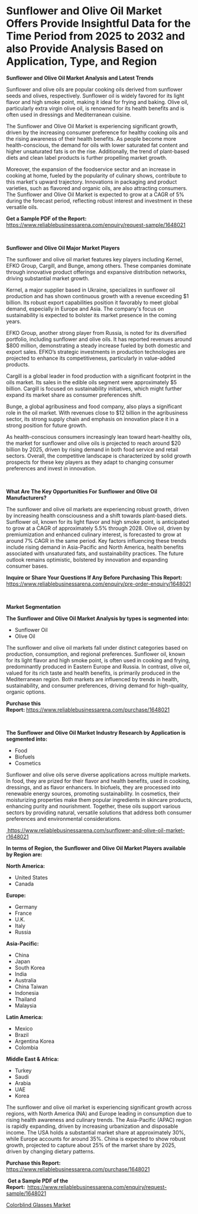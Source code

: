 <p><h1>Sunflower and Olive Oil Market Offers Provide Insightful Data for the Time Period from 2025 to 2032 and also Provide Analysis Based on Application, Type, and Region</h1></p><p><strong>Sunflower and Olive Oil Market Analysis and Latest Trends</strong></p>
<p><p>Sunflower and olive oils are popular cooking oils derived from sunflower seeds and olives, respectively. Sunflower oil is widely favored for its light flavor and high smoke point, making it ideal for frying and baking. Olive oil, particularly extra virgin olive oil, is renowned for its health benefits and is often used in dressings and Mediterranean cuisine. </p><p>The Sunflower and Olive Oil Market is experiencing significant growth, driven by the increasing consumer preference for healthy cooking oils and the rising awareness of their health benefits. As people become more health-conscious, the demand for oils with lower saturated fat content and higher unsaturated fats is on the rise. Additionally, the trend of plant-based diets and clean label products is further propelling market growth. </p><p>Moreover, the expansion of the foodservice sector and an increase in cooking at home, fueled by the popularity of culinary shows, contribute to this market's upward trajectory. Innovations in packaging and product varieties, such as flavored and organic oils, are also attracting consumers. The Sunflower and Olive Oil Market is expected to grow at a CAGR of 5% during the forecast period, reflecting robust interest and investment in these versatile oils.</p></p>
<p><strong>Get a Sample PDF of the Report:&nbsp;</strong> <a href="https://www.reliablebusinessarena.com/enquiry/request-sample/1648021?utm_campaign=2113&utm_medium=2&utm_source=Github&utm_content=ia&utm_term=08022025&utm_id=sunflower-and-olive-oil">https://www.reliablebusinessarena.com/enquiry/request-sample/1648021</a></p>
<p>&nbsp;</p>
<p><strong>Sunflower and Olive Oil Major Market Players</strong></p>
<p><p>The sunflower and olive oil market features key players including Kernel, EFKO Group, Cargill, and Bunge, among others. These companies dominate through innovative product offerings and expansive distribution networks, driving substantial market growth.</p><p>Kernel, a major supplier based in Ukraine, specializes in sunflower oil production and has shown continuous growth with a revenue exceeding $1 billion. Its robust export capabilities position it favorably to meet global demand, especially in Europe and Asia. The company's focus on sustainability is expected to bolster its market presence in the coming years.</p><p>EFKO Group, another strong player from Russia, is noted for its diversified portfolio, including sunflower and olive oils. It has reported revenues around $800 million, demonstrating a steady increase fueled by both domestic and export sales. EFKO’s strategic investments in production technologies are projected to enhance its competitiveness, particularly in value-added products.</p><p>Cargill is a global leader in food production with a significant footprint in the oils market. Its sales in the edible oils segment were approximately $5 billion. Cargill is focused on sustainability initiatives, which might further expand its market share as consumer preferences shift.</p><p>Bunge, a global agribusiness and food company, also plays a significant role in the oil market. With revenues close to $12 billion in the agribusiness sector, its strong supply chain and emphasis on innovation place it in a strong position for future growth.</p><p>As health-conscious consumers increasingly lean toward heart-healthy oils, the market for sunflower and olive oils is projected to reach around $20 billion by 2025, driven by rising demand in both food service and retail sectors. Overall, the competitive landscape is characterized by solid growth prospects for these key players as they adapt to changing consumer preferences and invest in innovation.</p></p>
<p>&nbsp;</p>
<p><strong>What Are The Key Opportunities For Sunflower and Olive Oil Manufacturers?</strong></p>
<p><p>The sunflower and olive oil markets are experiencing robust growth, driven by increasing health consciousness and a shift towards plant-based diets. Sunflower oil, known for its light flavor and high smoke point, is anticipated to grow at a CAGR of approximately 5.5% through 2028. Olive oil, driven by premiumization and enhanced culinary interest, is forecasted to grow at around 7% CAGR in the same period. Key factors influencing these trends include rising demand in Asia-Pacific and North America, health benefits associated with unsaturated fats, and sustainability practices. The future outlook remains optimistic, bolstered by innovation and expanding consumer bases.</p></p>
<p><strong>Inquire or Share Your Questions If Any Before Purchasing This Report:</strong> <a href="https://www.reliablebusinessarena.com/enquiry/pre-order-enquiry/1648021?utm_campaign=2113&utm_medium=2&utm_source=Github&utm_content=ia&utm_term=08022025&utm_id=sunflower-and-olive-oil">https://www.reliablebusinessarena.com/enquiry/pre-order-enquiry/1648021</a></p>
<p>&nbsp;</p>
<p><strong>Market Segmentation</strong></p>
<p><strong>The Sunflower and Olive Oil Market Analysis by types is segmented into:</strong></p>
<p><ul><li>Sunflower Oil</li><li>Olive Oil</li></ul></p>
<p><p>The sunflower and olive oil markets fall under distinct categories based on production, consumption, and regional preferences. Sunflower oil, known for its light flavor and high smoke point, is often used in cooking and frying, predominantly produced in Eastern Europe and Russia. In contrast, olive oil, valued for its rich taste and health benefits, is primarily produced in the Mediterranean region. Both markets are influenced by trends in health, sustainability, and consumer preferences, driving demand for high-quality, organic options.</p></p>
<p><strong>Purchase this Report:&nbsp;</strong><a href="https://www.reliablebusinessarena.com/purchase/1648021?utm_campaign=2113&utm_medium=2&utm_source=Github&utm_content=ia&utm_term=08022025&utm_id=sunflower-and-olive-oil">https://www.reliablebusinessarena.com/purchase/1648021</a></p>
<p>&nbsp;</p>
<p><strong>The Sunflower and Olive Oil Market Industry Research by Application is segmented into:</strong></p>
<p><ul><li>Food</li><li>Biofuels</li><li>Cosmetics</li></ul></p>
<p><p>Sunflower and olive oils serve diverse applications across multiple markets. In food, they are prized for their flavor and health benefits, used in cooking, dressings, and as flavor enhancers. In biofuels, they are processed into renewable energy sources, promoting sustainability. In cosmetics, their moisturizing properties make them popular ingredients in skincare products, enhancing purity and nourishment. Together, these oils support various sectors by providing natural, versatile solutions that address both consumer preferences and environmental considerations.</p></p>
<p><a href="https://www.reliablebusinessarena.com/sunflower-and-olive-oil-market-r1648021?utm_campaign=2113&utm_medium=2&utm_source=Github&utm_content=ia&utm_term=08022025&utm_id=sunflower-and-olive-oil">&nbsp;https://www.reliablebusinessarena.com/sunflower-and-olive-oil-market-r1648021</a></p>
<p><strong>In terms of Region, the Sunflower and Olive Oil Market Players available by Region are:</strong></p>
<p>
    <p> <strong> North America: </strong>
        <ul>
            <li>United States</li>
            <li>Canada</li>
        </ul>
        </p> 
    <p> <strong> Europe: </strong>
        <ul>
            <li>Germany</li>
            <li>France</li>
            <li>U.K.</li>
            <li>Italy</li>
            <li>Russia</li>
        </ul>
        </p> 
    <p> <strong> Asia-Pacific: </strong>
        <ul>
            <li>China</li>
            <li>Japan</li>
            <li>South Korea</li>
            <li>India</li>
            <li>Australia</li>
            <li>China Taiwan</li>
            <li>Indonesia</li>
            <li>Thailand</li>
            <li>Malaysia</li>
        </ul>
        </p> 
    <p> <strong> Latin America: </strong>
        <ul>
            <li>Mexico</li>
            <li>Brazil</li>
            <li>Argentina Korea</li>
            <li>Colombia</li>
        </ul>
        </p> 
    <p> <strong> Middle East & Africa: </strong>
        <ul>
            <li>Turkey</li>
            <li>Saudi</li>
            <li>Arabia</li>
            <li>UAE</li>
            <li>Korea</li>
        </ul>
    </p>
    </p>
<p><p>The sunflower and olive oil market is experiencing significant growth across regions, with North America (NA) and Europe leading in consumption due to rising health awareness and culinary trends. The Asia-Pacific (APAC) region is rapidly expanding, driven by increasing urbanization and disposable income. The USA holds a substantial market share at approximately 30%, while Europe accounts for around 35%. China is expected to show robust growth, projected to capture about 25% of the market share by 2025, driven by changing dietary patterns.</p></p>
<p><strong>Purchase this Report: </strong><a href="https://www.reliablebusinessarena.com/purchase/1648021?utm_campaign=2113&utm_medium=2&utm_source=Github&utm_content=ia&utm_term=08022025&utm_id=sunflower-and-olive-oil">https://www.reliablebusinessarena.com/purchase/1648021</a></p>
<p>&nbsp;<strong>Get a Sample PDF of the Report:&nbsp;&nbsp;</strong><a href="https://www.reliablebusinessarena.com/enquiry/request-sample/1648021?utm_campaign=2113&utm_medium=2&utm_source=Github&utm_content=ia&utm_term=08022025&utm_id=sunflower-and-olive-oil">https://www.reliablebusinessarena.com/enquiry/request-sample/1648021</a></p>
<p><strong></strong></p>
<p><p><a href="https://github.com/mharielmesa/Market-Research-Report-List-5/blob/main/colorblind-glasses-market.md?utm_campaign=2113&utm_medium=2&utm_source=Github&utm_content=ia&utm_term=08022025&utm_id=sunflower-and-olive-oil">Colorblind Glasses Market</a></p></p>